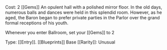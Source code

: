 Cost: 2 [[Gems]]
An opulent hall with a polished mirror floor. In the old days, numerous balls and dances were held in this splendid room. However, as he aged, the Baron began to prefer private parties in the Parlor over the grand formal receptions of his youth.

Whenever you enter Ballroom, set your [[Gems]] to 2

Type: [[Entry]]. [[Blueprints]]
Base [[Rarity]]: Unusual